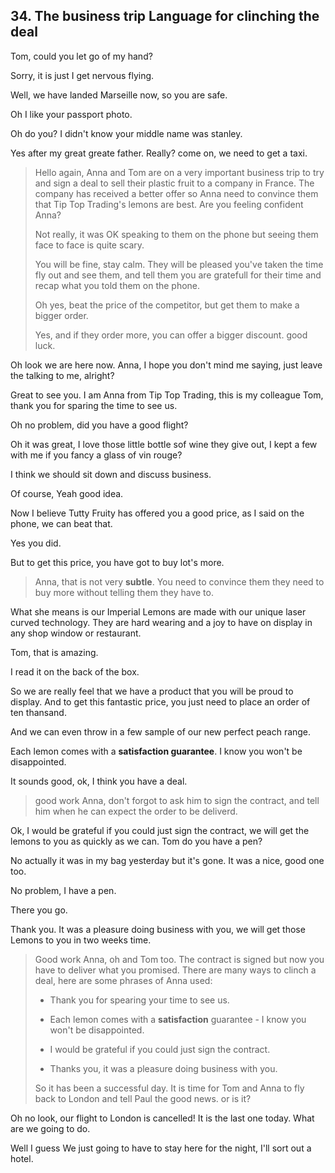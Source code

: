 ## 34. The business trip Language for clinching the deal

Tom, could you let go of my hand?

Sorry, it is just I get nervous flying. 

Well, we have landed Marseille now, so you are safe. 

Oh I like your passport photo.

Oh do you? I didn't know your middle name was stanley.

Yes after my great greate father. Really? come on, we need to get a taxi. 

> Hello again, Anna and Tom are on a very important business trip to try and sign a deal to sell their plastic fruit to a company in France. The company has received a better offer so Anna need to convince them that Tip Top Trading's lemons are best. Are you feeling confident Anna?
> 
> Not really, it was OK speaking to them on the phone but seeing them face to face is quite scary. 
> 
> You will be fine, stay calm. They will be pleased you've taken the time fly out and see them, and tell them you are gratefull for their time and recap what you told them on the phone. 
> 
> Oh yes, beat the price of the competitor, but get them to make a bigger order. 
> 
> Yes, and if they order more, you can offer a bigger discount. good luck.

Oh look we are here now. Anna, I hope you don't mind me saying, just leave the talking to me, alright? 

Great to see you. I am Anna from Tip Top Trading, this is my colleague Tom, thank you for sparing the time to see us.

Oh no problem, did you have a good flight? 

Oh it was great, I love those little bottle sof wine they give out, I kept a few with me if you fancy a glass of vin rouge?

I think we should sit down and discuss business. 

Of course, Yeah good idea.

Now I believe Tutty Fruity has offered you a good price, as I said on the phone, we can beat that. 

Yes you did. 

But to get this price, you have got to buy lot's more. 

> Anna, that is not very **subtle**. You need to convince them they need to buy more without telling them they have to. 

What she means is our Imperial Lemons are made with our unique laser curved technology. They are hard wearing and a joy to have on display in any shop window or restaurant. 

Tom, that is amazing. 

I read it on the back of the box. 

So we are really feel that we have a product that you will be proud to display. And to get this fantastic price, you just need to place an order of ten thansand.

And we can even throw in a few sample of our new perfect peach range. 

Each lemon comes with a **satisfaction guarantee**. I know you won't be disappointed.

It sounds good, ok, I think you have a deal. 

> good work Anna, don't forgot to ask him to sign the contract, and tell him when  he can expect the order to be deliverd.

Ok, I would be grateful if you could just sign the contract, we will get the lemons to you as quickly as we can. Tom do you have a pen?

No actually it was in my bag yesterday but it's gone. It was a nice, good one too. 

No problem, I have a pen. 

There you go.

Thank you. It was a pleasure doing business with you, we will get those Lemons to you in two weeks time. 

> Good work Anna, oh and Tom too. The contract is signed but now you have to deliver what you promised. There are many ways to clinch a deal, here are some phrases of Anna used: 
> 
> * Thank you for spearing your time to see us. 
> 
> * Each lemon comes with a **satisfaction** guarantee - I know you won't be disappointed. 
> 
> * I would be grateful if you could just sign the contract. 
> 
> * Thanks you, it was a pleasure doing business with you. 
> 
> So it has been a successful day. It is time for Tom and Anna to fly back to London and tell Paul the good news. or is it? 

Oh no look, our flight to London is cancelled! It is the last one today. What are we going to do. 

Well I guess We just going to have to stay here for the night, I'll sort out a hotel.
